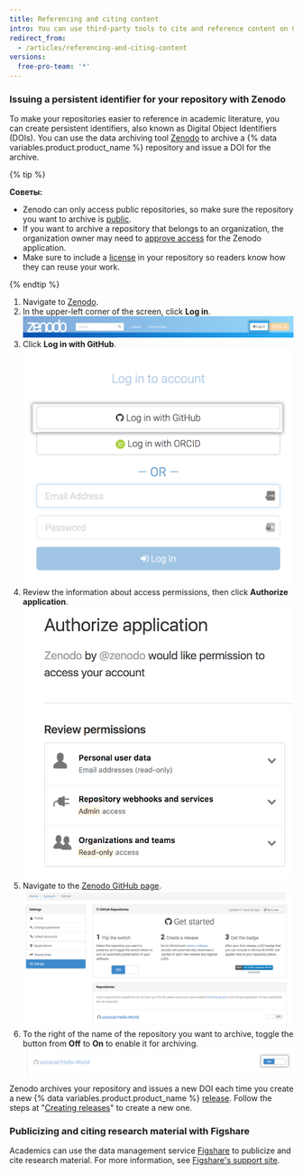 ```yaml
---
title: Referencing and citing content
intro: You can use third-party tools to cite and reference content on GitHub.
redirect_from:
  - /articles/referencing-and-citing-content
versions:
  free-pro-team: '*'
---
```


### Issuing a persistent identifier for your repository with Zenodo

To make your repositories easier to reference in academic literature, you can create persistent identifiers, also known as Digital Object Identifiers (DOIs). You can use the data archiving tool [Zenodo](https://zenodo.org/about) to archive a {% data variables.product.product_name %} repository and issue a DOI for the archive.

{% tip %}

**Советы:**
- Zenodo can only access public repositories, so make sure the repository you want to archive is [public](/articles/making-a-private-repository-public).
- If you want to archive a repository that belongs to an organization, the organization owner may need to [approve access](/articles/approving-oauth-apps-for-your-organization) for the Zenodo application.
- Make sure to include a [license](/articles/open-source-licensing) in your repository so readers know how they can reuse your work.

{% endtip %}

1. Navigate to [Zenodo](http://zenodo.org/).
2. In the upper-left corner of the screen, click **Log in**. ![Zenodo log in button](/assets/images/help/repository/zenodo_login.png)
3. Click **Log in with GitHub**. ![Log into Zenodo with GitHub](/assets/images/help/repository/zenodo_login_with_github.png)
4. Review the information about access permissions, then click **Authorize application**. ![Authorize Zenodo](/assets/images/help/repository/zenodo_authorize.png)
5. Navigate to the [Zenodo GitHub page](https://zenodo.org/account/settings/github/). ![Zenodo GitHub page](/assets/images/help/repository/zenodo_github_page.png)
6. To the right of the name of the repository you want to archive, toggle the button from **Off** to **On** to enable it for archiving. ![Enable Zenodo archiving on repository](/assets/images/help/repository/zenodo_toggle_on.png)

Zenodo archives your repository and issues a new DOI each time you create a new {% data variables.product.product_name %} [release](/articles/about-releases/). Follow the steps at "[Creating releases](/articles/creating-releases/)" to create a new one.

### Publicizing and citing research material with Figshare

Academics can use the data management service [Figshare](http://figshare.com) to publicize and cite research material. For more information, see [Figshare's support site](https://knowledge.figshare.com/articles/item/how-to-connect-figshare-with-your-github-account).
